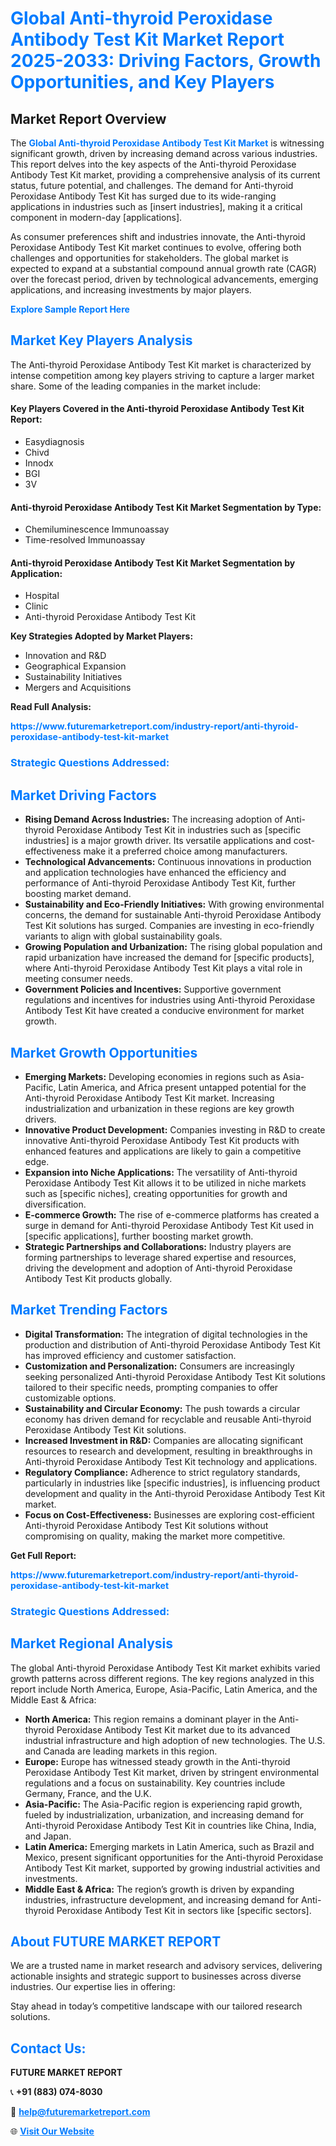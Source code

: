 <h1 style="color: #007BFF;">Global Anti-thyroid Peroxidase Antibody Test Kit Market Report 2025-2033: Driving Factors, Growth Opportunities, and Key Players</h1>

<section id="overview">
<h2>Market Report Overview</h2>
<p>The <a href="https://www.futuremarketreport.com/industry-report/anti-thyroid-peroxidase-antibody-test-kit-market" style="color: #007BFF; text-decoration: none;"><strong>Global Anti-thyroid Peroxidase Antibody Test Kit Market</strong></a> is witnessing significant growth, driven by increasing demand across various industries. This report delves into the key aspects of the Anti-thyroid Peroxidase Antibody Test Kit market, providing a comprehensive analysis of its current status, future potential, and challenges. The demand for Anti-thyroid Peroxidase Antibody Test Kit has surged due to its wide-ranging applications in industries such as [insert industries], making it a critical component in modern-day [applications].</p>
<p>As consumer preferences shift and industries innovate, the Anti-thyroid Peroxidase Antibody Test Kit market continues to evolve, offering both challenges and opportunities for stakeholders. The global market is expected to expand at a substantial compound annual growth rate (CAGR) over the forecast period, driven by technological advancements, emerging applications, and increasing investments by major players.</p>
</section>

<section id="overview">
<p><a href="https://www.futuremarketreport.com/request-sample/reportId=111447" style="color: #007BFF; text-decoration: none;"><strong>Explore Sample Report Here</strong></a></p>
</section>

<section id="key-players">
<h2 style="color: #007BFF;">Market Key Players Analysis</h2>
<p>The Anti-thyroid Peroxidase Antibody Test Kit market is characterized by intense competition among key players striving to capture a larger market share. Some of the leading companies in the market include:</p>
<h4>Key Players Covered in the Anti-thyroid Peroxidase Antibody Test Kit Report:</h4>
<ul><li>Easydiagnosis</li><li>Chivd</li><li>Innodx</li><li>BGI</li><li>3V</li></ul>
<h4>Anti-thyroid Peroxidase Antibody Test Kit Market Segmentation by Type:</h4>
<ul><li>Chemiluminescence Immunoassay</li><li>Time-resolved Immunoassay</li></ul>

<h4>Anti-thyroid Peroxidase Antibody Test Kit Market Segmentation by Application:</h4>
<ul><li>Hospital</li><li>Clinic</li><li>Anti-thyroid Peroxidase Antibody Test Kit</li></ul>
<p><strong>Key Strategies Adopted by Market Players:</strong></p>
<ul>
<li>Innovation and R&D</li>
<li>Geographical Expansion</li>
<li>Sustainability Initiatives</li>
<li>Mergers and Acquisitions</li>
</ul>
</section>

<section>
<p><strong>Read Full Analysis: </strong></p><a href="https://www.futuremarketreport.com/industry-report/anti-thyroid-peroxidase-antibody-test-kit-market" style="color: #007BFF; text-decoration: none;"><strong>https://www.futuremarketreport.com/industry-report/anti-thyroid-peroxidase-antibody-test-kit-market</strong></a>
<h3 style="color: #007BFF;">Strategic Questions Addressed:</h3>
</section>

<section id="driving-factors">
<h2 style="color: #007BFF;">Market Driving Factors</h2>
<ul>
<li><strong>Rising Demand Across Industries:</strong> The increasing adoption of Anti-thyroid Peroxidase Antibody Test Kit in industries such as [specific industries] is a major growth driver. Its versatile applications and cost-effectiveness make it a preferred choice among manufacturers.</li>
<li><strong>Technological Advancements:</strong> Continuous innovations in production and application technologies have enhanced the efficiency and performance of Anti-thyroid Peroxidase Antibody Test Kit, further boosting market demand.</li>
<li><strong>Sustainability and Eco-Friendly Initiatives:</strong> With growing environmental concerns, the demand for sustainable Anti-thyroid Peroxidase Antibody Test Kit solutions has surged. Companies are investing in eco-friendly variants to align with global sustainability goals.</li>
<li><strong>Growing Population and Urbanization:</strong> The rising global population and rapid urbanization have increased the demand for [specific products], where Anti-thyroid Peroxidase Antibody Test Kit plays a vital role in meeting consumer needs.</li>
<li><strong>Government Policies and Incentives:</strong> Supportive government regulations and incentives for industries using Anti-thyroid Peroxidase Antibody Test Kit have created a conducive environment for market growth.</li>
</ul>
</section>

<section id="growth-opportunities">
<h2 style="color: #007BFF;">Market Growth Opportunities</h2>
<ul>
<li><strong>Emerging Markets:</strong> Developing economies in regions such as Asia-Pacific, Latin America, and Africa present untapped potential for the Anti-thyroid Peroxidase Antibody Test Kit market. Increasing industrialization and urbanization in these regions are key growth drivers.</li>
<li><strong>Innovative Product Development:</strong> Companies investing in R&D to create innovative Anti-thyroid Peroxidase Antibody Test Kit products with enhanced features and applications are likely to gain a competitive edge.</li>
<li><strong>Expansion into Niche Applications:</strong> The versatility of Anti-thyroid Peroxidase Antibody Test Kit allows it to be utilized in niche markets such as [specific niches], creating opportunities for growth and diversification.</li>
<li><strong>E-commerce Growth:</strong> The rise of e-commerce platforms has created a surge in demand for Anti-thyroid Peroxidase Antibody Test Kit used in [specific applications], further boosting market growth.</li>
<li><strong>Strategic Partnerships and Collaborations:</strong> Industry players are forming partnerships to leverage shared expertise and resources, driving the development and adoption of Anti-thyroid Peroxidase Antibody Test Kit products globally.</li>
</ul>
</section>

<section id="trending-factors">
<h2 style="color: #007BFF;">Market Trending Factors</h2>
<ul>
<li><strong>Digital Transformation:</strong> The integration of digital technologies in the production and distribution of Anti-thyroid Peroxidase Antibody Test Kit has improved efficiency and customer satisfaction.</li>
<li><strong>Customization and Personalization:</strong> Consumers are increasingly seeking personalized Anti-thyroid Peroxidase Antibody Test Kit solutions tailored to their specific needs, prompting companies to offer customizable options.</li>
<li><strong>Sustainability and Circular Economy:</strong> The push towards a circular economy has driven demand for recyclable and reusable Anti-thyroid Peroxidase Antibody Test Kit solutions.</li>
<li><strong>Increased Investment in R&D:</strong> Companies are allocating significant resources to research and development, resulting in breakthroughs in Anti-thyroid Peroxidase Antibody Test Kit technology and applications.</li>
<li><strong>Regulatory Compliance:</strong> Adherence to strict regulatory standards, particularly in industries like [specific industries], is influencing product development and quality in the Anti-thyroid Peroxidase Antibody Test Kit market.</li>
<li><strong>Focus on Cost-Effectiveness:</strong> Businesses are exploring cost-efficient Anti-thyroid Peroxidase Antibody Test Kit solutions without compromising on quality, making the market more competitive.</li>
</ul>
</section>

<section>
<p><strong>Get Full Report: </strong></p><a href="https://www.futuremarketreport.com/industry-report/anti-thyroid-peroxidase-antibody-test-kit-market" style="color: #007BFF; text-decoration: none;"><strong>https://www.futuremarketreport.com/industry-report/anti-thyroid-peroxidase-antibody-test-kit-market</strong></a>
<h3 style="color: #007BFF;">Strategic Questions Addressed:</h3>
</section>


<section id="regional-analysis">
<h2 style="color: #007BFF;">Market Regional Analysis</h2>
<p>The global Anti-thyroid Peroxidase Antibody Test Kit market exhibits varied growth patterns across different regions. The key regions analyzed in this report include North America, Europe, Asia-Pacific, Latin America, and the Middle East & Africa:</p>
<ul>
<li><strong>North America:</strong> This region remains a dominant player in the Anti-thyroid Peroxidase Antibody Test Kit market due to its advanced industrial infrastructure and high adoption of new technologies. The U.S. and Canada are leading markets in this region.</li>
<li><strong>Europe:</strong> Europe has witnessed steady growth in the Anti-thyroid Peroxidase Antibody Test Kit market, driven by stringent environmental regulations and a focus on sustainability. Key countries include Germany, France, and the U.K.</li>
<li><strong>Asia-Pacific:</strong> The Asia-Pacific region is experiencing rapid growth, fueled by industrialization, urbanization, and increasing demand for Anti-thyroid Peroxidase Antibody Test Kit in countries like China, India, and Japan.</li>
<li><strong>Latin America:</strong> Emerging markets in Latin America, such as Brazil and Mexico, present significant opportunities for the Anti-thyroid Peroxidase Antibody Test Kit market, supported by growing industrial activities and investments.</li>
<li><strong>Middle East & Africa:</strong> The region’s growth is driven by expanding industries, infrastructure development, and increasing demand for Anti-thyroid Peroxidase Antibody Test Kit in sectors like [specific sectors].</li>
</ul>
</section>

<footer>
<h2 style="color: #007BFF;">About FUTURE MARKET REPORT</h2>
<p>We are a trusted name in market research and advisory services, delivering actionable insights and strategic support to businesses across diverse industries. Our expertise lies in offering:</p>

<p>Stay ahead in today’s competitive landscape with our tailored research solutions.</p>

<h2 style="color: #007BFF;">Contact Us:</h2>
<p><strong>FUTURE MARKET REPORT</strong></p>
<p>📞 <strong>+91 (883) 074-8030</strong></p>
<p>📧 <strong><a href="mailto:help@futuremarketreport.com" style="color: #007BFF;">help@futuremarketreport.com</a></strong></p>
<p>🌐 <strong><a href="https://www.futuremarketreport.com/" style="color: #007BFF;">Visit Our Website</a></strong></p>
</footer>
